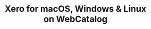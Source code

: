 ---
name: Xero
category: Business
title: 'Xero for macOS, Windows & Linux on WebCatalog'
key: xero
fullUrl: 'https://login.xero.com/'
hostname: login.xero.com

---